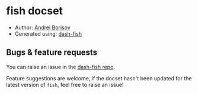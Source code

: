 # fish docset

* Author: [Andrei Borisov](https://twitter.com/borisov_dev)
* Generated using: [dash-fish](https://github.com/andreiborisov/dash-fish)

## Bugs & feature requests

You can raise an issue in the [dash-fish repo](https://github.com/andreiborisov/dash-fish/issues).

Feature suggestions are welcome, if the docset hasn't been updated for the latest version of `fish`, feel free to raise an issue!

